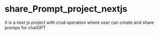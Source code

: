 # share_Prompt_project_nextjs
It is a next js project with crud operation where user can create and share promps for chatGPT
